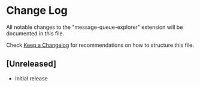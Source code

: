 # Change Log

All notable changes to the "message-queue-explorer" extension will be documented in this file.

Check [Keep a Changelog](http://keepachangelog.com/) for recommendations on how to structure this file.

## [Unreleased]

- Initial release